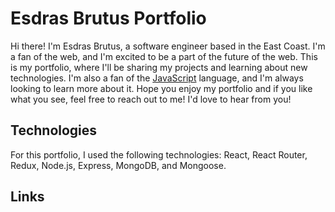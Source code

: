 # Esdras Brutus Portfolio

Hi there! I'm Esdras Brutus, a software engineer based in the East Coast. I'm a fan of the web, and I'm excited to be a part of the future of the web. This is my portfolio, where I'll be sharing my projects and learning about new technologies. I'm also a fan of the [JavaScript](https://developer.mozilla.org/en-US/docs/Web/JavaScript) language, and I'm always looking to learn more about it. Hope you enjoy my portfolio and if you like what you see, feel free to reach out to me! I'd love to hear from you!

## Technologies

For this portfolio, I used the following technologies:
React, React Router, Redux, Node.js, Express, MongoDB, and Mongoose.


## Links




